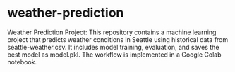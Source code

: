 # weather-prediction
Weather Prediction Project: This repository contains a machine learning project that predicts weather conditions in Seattle using historical data from seattle-weather.csv. It includes model training, evaluation, and saves the best model as model.pkl. The workflow is implemented in a Google Colab notebook.
